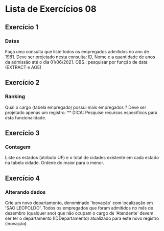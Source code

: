 # Lista de Exercícios 08

## Exercício 1
### Datas
Faça uma consulta que liste todos os empregados admitidos no ano de 1981. Deve ser projetado nesta consulta: ID, Nome e a quantidade de anos da admissão até o dia 01/06/2021. 
OBS.: pesquisar por função de data (EXTRACT e AGE)


## Exercício 2
### Ranking
Qual o cargo (tabela empregado) possui mais empregados ? Deve ser projetado apenas um registro. ** DICA: Pesquise recursos específicos para esta funcionalidade.


## Exercício 3
### Contagem
Liste os estados (atributo UF) e o total de cidades existente em cada estado na tabela cidade. Ordene do maior para o menor.


## Exercício 4
### Alterando dados
Crie um novo departamento, denominado 'Inovação' com localização em 'SAO LEOPOLDO'. Todos os empregados que foram admitidos no mês de dezembro (qualquer ano) que não ocupam o cargo de 'Atendente' devem ser ter o departamento (IDDepartamento) atualizado para este novo registro (inovação).
